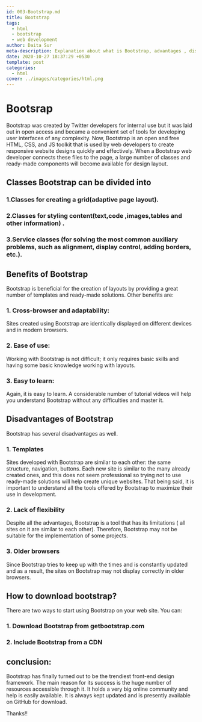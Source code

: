 ```yaml
---
id: 003-Bootstrap.md
title: Bootstrap
tags:
  - html
  - bootstrap
  - web development
author: Daita Sur
meta-description: Explanation about what is Bootstrap, advantages , disadvantages and how to download Bootstrap.
date: 2020-10-27 18:37:29 +0530
template: post
categories:
  - html
cover: ../images/categories/html.png
---
```

# Bootsrap
Bootstrap was created by Twitter developers for internal use but it was laid out in open access and became a convenient set of tools for developing user interfaces of any complexity. Now, Bootstrap is an open and free HTML, CSS, and JS toolkit that is used by web developers to create responsive website designs quickly and effectively. When a Bootstrap web developer connects these files to the page, a large number of classes and ready-made components will become available for design layout.


## Classes Bootstrap can be divided into

### 1.Classes for creating a grid(adaptive page layout).
### 2.Classes for styling content(text,code ,images,tables and other information) .
### 3.Service classes (for solving the most common auxiliary problems, such as alignment, display control, adding borders, etc.).


## Benefits of Bootstrap
Bootstrap is beneficial for the creation of layouts by providing a great number of templates and ready-made solutions. Other benefits are:
### 1. Cross-browser and adaptability:
Sites created using Bootstrap are identically displayed on different devices and in modern browsers.
### 2. Ease of use:
Working with Bootstrap is not difficult; it only requires basic skills and having some basic knowledge working with layouts.
### 3. Easy to learn:
Again, it is easy to learn. A considerable number of tutorial videos will help you understand Bootstrap without any difficulties and master it.


## Disadvantages of Bootstrap
Bootstrap has several disadvantages as well.
### 1. Templates
Sites developed with Bootstrap are similar to each other: the same structure, navigation, buttons. Each new site is similar to the many already created ones, and this does not seem professional so trying not to use ready-made solutions will help create unique websites. That being said, it is important to understand all the tools offered by Bootstrap to maximize their use in development.
### 2. Lack of flexibility
Despite all the advantages, Bootstrap is a tool that has its limitations ( all sites on it are similar to each other). Therefore, Bootstrap may not be suitable for the implementation of some projects.
### 3. Older browsers
Since Bootstrap tries to keep up with the times and is constantly updated and as a result, the sites on Bootstrap may not display correctly in older browsers.


## How to download bootstrap?
There are two ways to start using Bootstrap on your web site.
You can:
### 1. Download Bootstrap from getbootstrap.com
### 2. Include Bootstrap from a CDN


## conclusion:
Bootstrap has finally turned out to be the trendiest front-end design framework. The main reason for its success is the huge number of resources accessible through it. It holds a very big online community and help is easily available. It is always kept updated and is presently available on GitHub for download.

Thanks!!